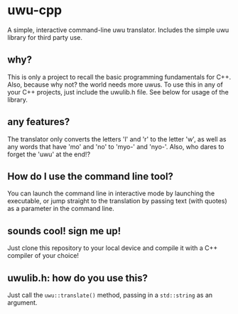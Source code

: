 # uwu-cpp
A simple, interactive command-line uwu translator. Includes the simple uwu library for third party use.

## why?
This is only a project to recall the basic programming fundamentals for C++. Also, because why not? the world needs more uwus.
To use this in any of your C++ projects, just include the uwulib.h file. See below for usage of the library.

## any features?
The translator only converts the letters 'l' and 'r' to the letter 'w', as well as any words that have 'mo' and 'no' to 'myo-' and 'nyo-'.
Also, who dares to forget the 'uwu' at the end!?

## How do I use the command line tool?
You can launch the command line in interactive mode by launching the executable,
or jump straight to the translation by passing text (with quotes) as a parameter in the command line.

## sounds cool! sign me up!
Just clone this repository to your local device and compile it with a C++ compiler of your choice!

## uwulib.h: how do you use this?
Just call the `uwu::translate()` method, passing in a `std::string` as an argument.
